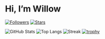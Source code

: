 # Hi, I’m Willow

[![Followers](https://img.shields.io/github/followers/WillowWLJPearl?style=social)](https://github.com/WillowWLJPearl?tab=followers)
[![Stars](https://img.shields.io/github/stars/WillowWLJPearl?affiliations=OWNER%2CCOLLABORATOR&style=social)](https://github.com/WillowWLJPearl?tab=repositories)

![GitHub Stats](https://github-readme-stats.vercel.app/api?username=WillowWLJPearl&show_icons=true&rank_icon=github&hide_border=true)
![Top Langs](https://github-readme-stats.vercel.app/api/top-langs/?username=WillowWLJPearl&layout=compact&hide_border=true)
![Streak](https://streak-stats.demolab.com?user=WillowWLJPearl&hide_border=true)
[![trophy](https://github-profile-trophy.vercel.app/?username=WillowWLJPearl&no-bg=true&no-frame=true)](https://github.com/ryo-ma/github-profile-trophy)
